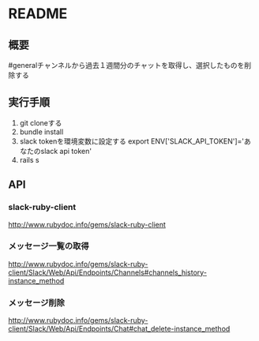 # README

## 概要
#generalチャンネルから過去１週間分のチャットを取得し、選択したものを削除する

## 実行手順
1. git cloneする
2. bundle install
3. slack tokenを環境変数に設定する
export ENV['SLACK_API_TOKEN']='あなたのslack api token'
4. rails s

## API
### slack-ruby-client
http://www.rubydoc.info/gems/slack-ruby-client

### メッセージ一覧の取得
http://www.rubydoc.info/gems/slack-ruby-client/Slack/Web/Api/Endpoints/Channels#channels_history-instance_method

### メッセージ削除
http://www.rubydoc.info/gems/slack-ruby-client/Slack/Web/Api/Endpoints/Chat#chat_delete-instance_method
